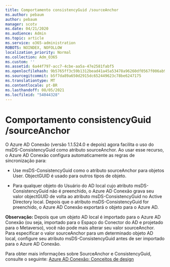 ```yaml
---
title: Comportamento consistencyGuid /sourceAnchor
ms.author: pebaum
author: pebaum
manager: scotv
ms.date: 04/21/2020
ms.audience: Admin
ms.topic: article
ms.service: o365-administration
ROBOTS: NOINDEX, NOFOLLOW
localization_priority: Normal
ms.collection: Adm_O365
ms.custom: ''
ms.assetid: 6a44f797-acc7-4cbe-aa5a-47e2581fabf5
ms.openlocfilehash: 9b5765ff3c59b1312bead41a45a53478a96260df0567f006ab93c3ccfaf4be64
ms.sourcegitcommit: b5f7da89a650d2915dc652449623c78be6247175
ms.translationtype: MT
ms.contentlocale: pt-BR
ms.lasthandoff: 08/05/2021
ms.locfileid: "54044328"
---
```

# <a name="consistencyguid--sourceanchor-behavior"></a>Comportamento consistencyGuid /sourceAnchor

O Azure AD Conexão (versão 1.1.524.0 e depois) agora facilita o uso do msDS-ConsistencyGuid como atributo sourceAnchor. Ao usar esse recurso, o Azure AD Conexão configura automaticamente as regras de sincronização para:
  
- Use msDS-ConsistencyGuid como o atributo sourceAnchor para objetos User. ObjectGUID é usado para outros tipos de objeto.
    
- Para qualquer objeto do Usuário do AD local cujo atributo msDS-ConsistencyGuid não é preenchido, o Azure AD Conexão grava seu valor objectGUID de volta ao atributo msDS-ConsistencyGuid no Active Directory local. Depois que o atributo msDS-ConsistencyGuid for preenchido, o Azure AD Conexão exportará o objeto para o Azure AD.
    
 **Observação:** Depois que um objeto AD local é importado para o Azure AD Conexão (ou seja, importado para o Espaço do Conector do AD e projetado para o Metaverso), você não pode mais alterar seu valor sourceAnchor. Para especificar o valor sourceAnchor para um determinado objeto AD local, configure seu atributo msDS-ConsistencyGuid antes de ser importado para o Azure AD Conexão. 
  
Para obter mais informações sobre SourceAnchor e ConsistencyGuid, consulte o seguinte: [Azure AD Conexão: Conceitos de design](https://docs.microsoft.com/azure/active-directory/connect/active-directory-aadconnect-design-concepts)
  

